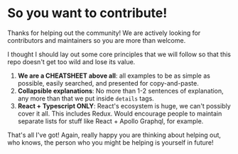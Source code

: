 # So you want to contribute!

Thanks for helping out the community! We are actively looking for contributors and maintainers so you are more than welcome.

I thought I should lay out some core principles that we will follow so that this repo doesn't get too wild and lose its value.

1. **We are a CHEATSHEET above all**: all examples to be as simple as possible, easily searched, and presented for copy-and-paste.
2. **Collapsible explanations**: No more than 1-2 sentences of explanation, any more than that we put inside `details` tags.
3. **React + Typescript ONLY**: React's ecosystem is huge, we can't possibly cover it all. This includes Redux. Would encourage people to maintain separate lists for stuff like React + Apollo Graphql, for example.

That's all I've got! Again, really happy you are thinking about helping out, who knows, the person who you might be helping is yourself in future!
